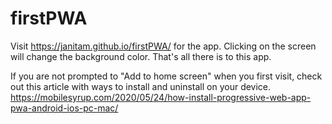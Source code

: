 # firstPWA
Visit https://janitam.github.io/firstPWA/ for the app. Clicking on the screen will change the background color. That's all there is to this app.

If you are not prompted to "Add to home screen" when you first visit, check out this article with ways to install and uninstall on your device.
https://mobilesyrup.com/2020/05/24/how-install-progressive-web-app-pwa-android-ios-pc-mac/
